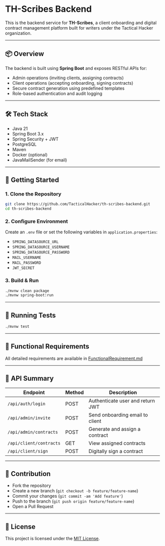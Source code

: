 # TH-Scribes Backend

This is the backend service for **TH-Scribes**, a client onboarding and digital contract management platform built for writers under the Tactical Hacker organization.

---

## 📦 Overview

The backend is built using **Spring Boot** and exposes RESTful APIs for:
- Admin operations (inviting clients, assigning contracts)
- Client operations (accepting onboarding, signing contracts)
- Secure contract generation using predefined templates
- Role-based authentication and audit logging

---

## 🛠️ Tech Stack

- Java 21
- Spring Boot 3.x
- Spring Security + JWT
- PostgreSQL
- Maven
- Docker (optional)
- JavaMailSender (for email)

---

## 🚀 Getting Started

### 1. Clone the Repository

```bash
git clone https://github.com/TacticalHacker/th-scribes-backend.git
cd th-scribes-backend
```

### 2. Configure Environment

Create an `.env` file or set the following variables in `application.properties`:

- `SPRING_DATASOURCE_URL`
- `SPRING_DATASOURCE_USERNAME`
- `SPRING_DATASOURCE_PASSWORD`
- `MAIL_USERNAME`
- `MAIL_PASSWORD`
- `JWT_SECRET`

### 3. Build & Run

```bash
./mvnw clean package
./mvnw spring-boot:run
```

---

## 🧪 Running Tests

```bash
./mvnw test
```

---

## 📃 Functional Requirements

All detailed requirements are available in [FunctionalRequirement.md](./FunctionalRequirement.md)

---

## 📌 API Summary

| Endpoint                 | Method | Description                                 |
|--------------------------|--------|---------------------------------------------|
| `/api/auth/login`         | POST   | Authenticate user and return JWT           |
| `/api/admin/invite`       | POST   | Send onboarding email to client            |
| `/api/admin/contracts`    | POST   | Generate and assign a contract             |
| `/api/client/contracts`   | GET    | View assigned contracts                    |
| `/api/client/sign`        | POST   | Digitally sign a contract                  |

---

## 🤝 Contribution

- Fork the repository
- Create a new branch (`git checkout -b feature/feature-name`)
- Commit your changes (`git commit -am 'Add feature'`)
- Push to the branch (`git push origin feature/feature-name`)
- Open a Pull Request

---

## 📄 License

This project is licensed under the [MIT License](https://opensource.org/licenses/MIT).
